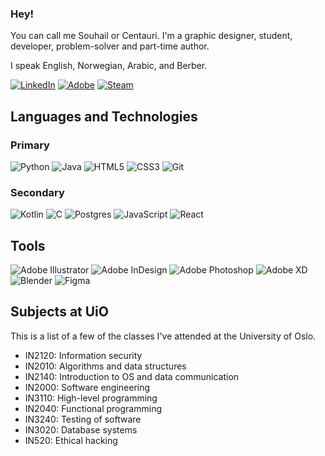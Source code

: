 ### Hey!

<!--
**centauridesigns/centauridesigns** is a ✨ _special_ ✨ repository because its `README.md` (this file) appears on your GitHub profile.

Here are some ideas to get you started:

- 🔭 I’m currently working on ...
- 🌱 I’m currently learning ...
- 👯 I’m looking to collaborate on ...
- 🤔 I’m looking for help with ...
- 💬 Ask me about ...
- 📫 How to reach me: ...
- 😄 Pronouns: ...
- ⚡ Fun fact: ...
-->

You can call me Souhail or Centauri.  I'm a graphic designer, student, developer, problem-solver and part-time author.

I speak English, Norwegian, Arabic, and Berber.

<a href= https://www.linkedin.com/in/souhail-ziani-ba885a1b5/>![LinkedIn](https://img.shields.io/badge/linkedin-%230077B5.svg?style=for-the-badge&logo=linkedin&logoColor=white)</a>
<a href= https://www.behance.net/farquhauri>![Adobe](https://img.shields.io/badge/adobe-%23FF0000.svg?style=for-the-badge&logo=adobe&logoColor=white)</a>
<a href= https://www.steamcommunity.com/id/centaurione>![Steam](https://img.shields.io/badge/steam-%23000000.svg?style=for-the-badge&logo=steam&logoColor=white)</a>

## Languages and Technologies
### Primary
![Python](https://img.shields.io/badge/python-3670A0?style=for-the-badge&logo=python&logoColor=ffdd54)
![Java](https://img.shields.io/badge/java-%23ED8B00.svg?style=for-the-badge&logo=openjdk&logoColor=white)
![HTML5](https://img.shields.io/badge/html5-%23E34F26.svg?style=for-the-badge&logo=html5&logoColor=white)
![CSS3](https://img.shields.io/badge/css3-%231572B6.svg?style=for-the-badge&logo=css3&logoColor=white)
![Git](https://img.shields.io/badge/git-%23F05033.svg?style=for-the-badge&logo=git&logoColor=white)

### Secondary
![Kotlin](https://img.shields.io/badge/kotlin-%237F52FF.svg?style=for-the-badge&logo=kotlin&logoColor=white)
![C](https://img.shields.io/badge/c-%2300599C.svg?style=for-the-badge&logo=c&logoColor=white)
![Postgres](https://img.shields.io/badge/postgres-%23316192.svg?style=for-the-badge&logo=postgresql&logoColor=white)
![JavaScript](https://img.shields.io/badge/javascript-%23323330.svg?style=for-the-badge&logo=javascript&logoColor=%23F7DF1E)
![React](https://img.shields.io/badge/react-%2320232a.svg?style=for-the-badge&logo=react&logoColor=%2361DAFB)

## Tools
![Adobe Illustrator](https://img.shields.io/badge/adobe%20illustrator-%23FF9A00.svg?style=for-the-badge&logo=adobe%20illustrator&logoColor=white)
![Adobe InDesign](https://img.shields.io/badge/Adobe%20InDesign-49021F?style=for-the-badge&logo=adobeindesign&logoColor=white)
![Adobe Photoshop](https://img.shields.io/badge/adobe%20photoshop-%2331A8FF.svg?style=for-the-badge&logo=adobe%20photoshop&logoColor=white)
![Adobe XD](https://img.shields.io/badge/Adobe%20XD-470137?style=for-the-badge&logo=Adobe%20XD&logoColor=#FF61F6)
![Blender](https://img.shields.io/badge/blender-%23F5792A.svg?style=for-the-badge&logo=blender&logoColor=white)
![Figma](https://img.shields.io/badge/figma-%23F24E1E.svg?style=for-the-badge&logo=figma&logoColor=white)

## Subjects at UiO
This is a list of a few of the classes I've attended at the University of Oslo.
- IN2120: Information security
- IN2010: Algorithms and data structures
- IN2140: Introduction to OS and data communication
- IN2000: Software engineering
- IN3110: High-level programming
- IN2040: Functional programming
- IN3240: Testing of software
- IN3020: Database systems
- IN520: Ethical hacking
